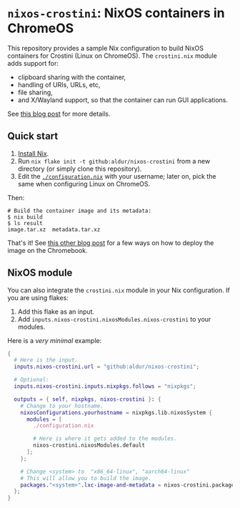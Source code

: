 # `nixos-crostini`: NixOS containers in ChromeOS

This repository provides a sample Nix configuration to build NixOS containers
for Crostini (Linux on ChromeOS). The `crostini.nix` module adds support for:

- clipboard sharing with the container,
- handling of URIs, URLs, etc,
- file sharing,
- and X/Wayland support, so that the container can run GUI applications.

See [this blog post](https://aldur.blog/articles/2025/06/19/nixos-in-crostini)
for more details.

## Quick start

1. [Install Nix](https://github.com/DeterminateSystems/nix-installer).
1. Run `nix flake init -t github:aldur/nixos-crostini` from a new directory (or
   simply clone this repository).
1. Edit the [`./configuration.nix`](./configuration.nix) with your username;
   later on, pick the same when configuring Linux on ChromeOS.

Then:

```shell
# Build the container image and its metadata:
$ nix build
$ ls result
image.tar.xz  metadata.tar.xz
```

That's it! See [this other blog
post](https://aldur.blog/micros/2025/07/19/more-ways-to-bootstrap-nixos-containers/)
for a few ways on how to deploy the image on the Chromebook.

## NixOS module

You can also integrate the `crostini.nix` module in your Nix configuration. If
you are using flakes:

1. Add this flake as an input.
1. Add `inputs.nixos-crostini.nixosModules.nixos-crostini` to your modules.

Here is a _very minimal_ example:

```nix
{
  # Here is the input.
  inputs.nixos-crostini.url = "github:aldur/nixos-crostini";

  # Optional:
  inputs.nixos-crostini.inputs.nixpkgs.follows = "nixpkgs";

  outputs = { self, nixpkgs, nixos-crostini }: {
    # Change to your hostname.
    nixosConfigurations.yourhostname = nixpkgs.lib.nixosSystem {
      modules = [
        ./configuration.nix

        # Here is where it gets added to the modules.
        nixos-crostini.nixosModules.default
      ];
    };

    # Change <system> to  "x86_64-linux", "aarch64-linux"
    # This will allow you to build the image.
    packages."<system>".lxc-image-and-metadata = nixos-crostini.packages."<system>".default;
  };
}
```

